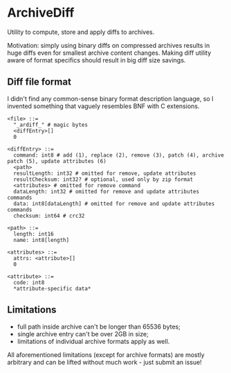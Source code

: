 ArchiveDiff
===========

Utility to compute, store and apply diffs to archives.

Motivation: simply using binary diffs on compressed archives results in huge diffs
even for smallest archive content changes. Making diff utility aware of format
specifics should result in big diff size savings.

Diff file format
----------------

I didn't find any common-sense binary format description language,
so I invented something that vaguely resembles BNF with C extensions.

```
<file> ::=
  "_ardiff_" # magic bytes
  <diffEntry>[]
  0

<diffEntry> ::=
  command: int8 # add (1), replace (2), remove (3), patch (4), archive patch (5), update attributes (6)
  <path>
  resultLength: int32 # omitted for remove, update attributes
  resultChecksum: int32? # optional, used only by zip format
  <attributes> # omitted for remove command
  dataLength: int32 # omitted for remove and update attributes commands
  data: int8[dataLength] # omitted for remove and update attributes commands
  checksum: int64 # crc32

<path> ::=
  length: int16
  name: int8[length]

<attributes> ::=
  attrs: <attribute>[]
  0

<attribute> ::=
  code: int8
  *attribute-specific data*
```

Limitations
-----------

* full path inside archive can't be longer than 65536 bytes;
* single archive entry can't be over 2GB in size;
* limitations of individual archive formats apply as well.

All aforementioned limitations (except for archive formats) are mostly arbitrary
and can be lifted without much work - just submit an issue!